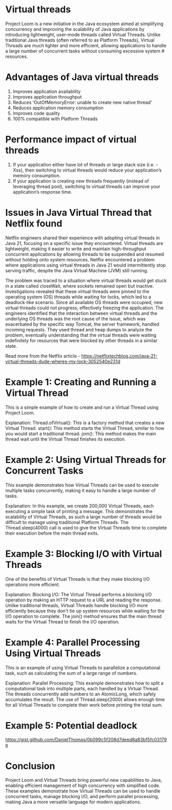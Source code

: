 # Virtual threads

Project Loom is a new initiative in the Java ecosystem aimed at simplifying concurrency and improving the scalability of Java applications by introducing lightweight, user-mode threads called Virtual Threads. Unlike traditional Java threads (often referred to as Platform Threads), Virtual Threads are much lighter and more efficient, allowing applications to handle a large number of concurrent tasks without consuming excessive system # resources. 

# Advantages of Java virtual threads
1. Improves application availability
2. Improves application throughput
3. Reduces ‘OutOfMemoryError: unable to create new native thread’
4. Reduces application memory consumption
5. Improves code quality
6. 100% compatible with Platform Threads

# Performance impact of virtual threads
1. If your application either have lot of threads or large stack size (i.e. -Xss), then switching to virtual threads would reduce your application’s memory consumption.
2. If your application is creating new threads frequently (instead of leveraging thread pool), switching to virtual threads can improve your application’s response time.

# Issues in Java Virtual Thread that Netflix found
Netflix engineers shared their experience with adopting virtual threads in Java 21, focusing on a specific issue they encountered. Virtual threads are lightweight, making it easier to write and maintain high-throughput concurrent applications by allowing threads to be suspended and resumed without holding onto system resources. Netflix encountered a problem where applications using virtual threads in Java 21 would intermittently stop serving traffic, despite the Java Virtual Machine (JVM) still running.

The problem was traced to a situation where virtual threads would get stuck in a state called closeWait, where sockets remained open but inactive. Investigations revealed that these virtual threads were pinned to the operating system (OS) threads while waiting for locks, which led to a deadlock-like scenario. Since all available OS threads were occupied, new virtual threads could not progress, effectively freezing the application.
The engineers identified that the interaction between virtual threads and the underlying OS threads was the root cause of the issue, which was exacerbated by the specific way Tomcat, the server framework, handled incoming requests. They used thread and heap dumps to analyze the problem, eventually understanding that the virtual threads were waiting indefinitely for resources that were blocked by other threads in a similar state.

Read more from the Netflix article - https://netflixtechblog.com/java-21-virtual-threads-dude-wheres-my-lock-3052540e231d


# Example 1: Creating and Running a Virtual Thread
This is a simple example of how to create and run a Virtual Thread using Project Loom.

Explanation:
Thread.ofVirtual(): This is a factory method that creates a new Virtual Thread.
start(): This method starts the Virtual Thread, similar to how you would start a traditional thread.
join(): This method makes the main thread wait until the Virtual Thread finishes its execution.


# Example 2: Using Virtual Threads for Concurrent Tasks
This example demonstrates how Virtual Threads can be used to execute multiple tasks concurrently, making it easy to handle a large number of tasks.

Explanation:
In this example, we create 200,000 Virtual Threads, each executing a simple task of printing a message. This demonstrates the scalability of Virtual Threads, as such a large number of threads would be difficult to manage using traditional Platform Threads.
The Thread.sleep(4000) call is used to give the Virtual Threads time to complete their execution before the main thread exits.


# Example 3: Blocking I/O with Virtual Threads
One of the benefits of Virtual Threads is that they make blocking I/O operations more efficient. 

Explanation:
Blocking I/O: The Virtual Thread performs a blocking I/O operation by making an HTTP request to a URL and reading the response. Unlike traditional threads, Virtual Threads handle blocking I/O more efficiently because they don't tie up system resources while waiting for the I/O operation to complete.
The join() method ensures that the main thread waits for the Virtual Thread to finish the I/O operation.


# Example 4: Parallel Processing Using Virtual Threads
This is an example of using Virtual Threads to parallelize a computational task, such as calculating the sum of a large range of numbers.

Explanation:
Parallel Processing: This example demonstrates how to split a computational task into multiple parts, each handled by a Virtual Thread. The threads concurrently add numbers to an AtomicLong, which safely accumulates the result.
The use of Thread.sleep(2000) allows enough time for all Virtual Threads to complete their work before printing the total sum.


# Example 5: Potential deadlock 
https://gist.github.com/DanielThomas/0b099c5f208d7deed8a83bf5fc03179e


# Conclusion
Project Loom and Virtual Threads bring powerful new capabilities to Java, enabling efficient management of high concurrency with simplified code. These examples demonstrate how Virtual Threads can be used to handle concurrent tasks, manage blocking I/O, and perform parallel processing, making Java a more versatile language for modern applications.
